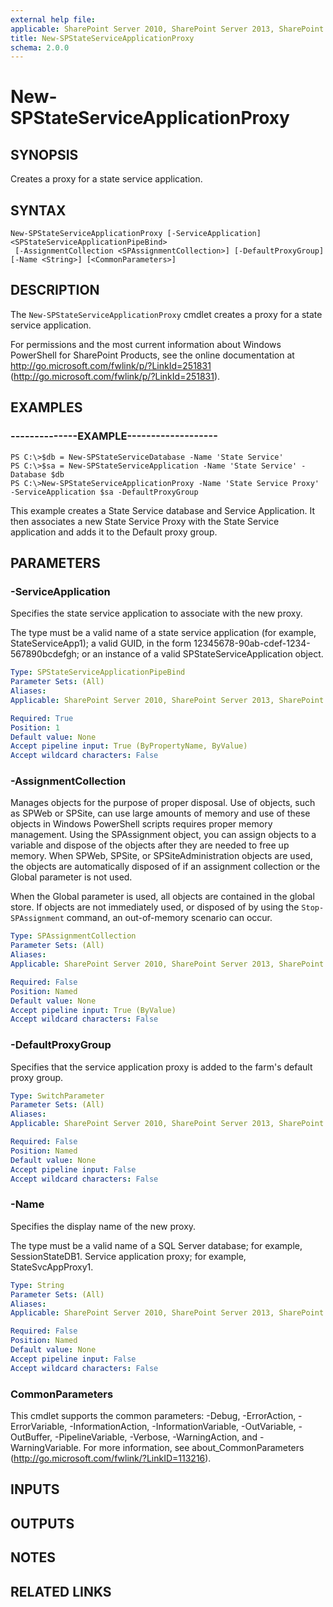 ```yaml
---
external help file: 
applicable: SharePoint Server 2010, SharePoint Server 2013, SharePoint Server 2016
title: New-SPStateServiceApplicationProxy
schema: 2.0.0
---
```


# New-SPStateServiceApplicationProxy

## SYNOPSIS
Creates a proxy for a state service application.


## SYNTAX

```
New-SPStateServiceApplicationProxy [-ServiceApplication] <SPStateServiceApplicationPipeBind>
 [-AssignmentCollection <SPAssignmentCollection>] [-DefaultProxyGroup] [-Name <String>] [<CommonParameters>]
```

## DESCRIPTION
The `New-SPStateServiceApplicationProxy` cmdlet creates a proxy for a state service application.

For permissions and the most current information about Windows PowerShell for SharePoint Products, see the online documentation at http://go.microsoft.com/fwlink/p/?LinkId=251831 (http://go.microsoft.com/fwlink/p/?LinkId=251831).


## EXAMPLES

### --------------EXAMPLE-------------------
```
PS C:\>$db = New-SPStateServiceDatabase -Name 'State Service'
PS C:\>$sa = New-SPStateServiceApplication -Name 'State Service' -Database $db
PS C:\>New-SPStateServiceApplicationProxy -Name 'State Service Proxy' -ServiceApplication $sa -DefaultProxyGroup
```

This example creates a State Service database and Service Application. It then associates a new State Service Proxy with the State Service application and adds it to the Default proxy group.


## PARAMETERS

### -ServiceApplication
Specifies the state service application to associate with the new proxy.

The type must be a valid name of a state service application (for example, StateServiceApp1); a valid GUID, in the form 12345678-90ab-cdef-1234-567890bcdefgh; or an instance of a valid SPStateServiceApplication object.

```yaml
Type: SPStateServiceApplicationPipeBind
Parameter Sets: (All)
Aliases: 
Applicable: SharePoint Server 2010, SharePoint Server 2013, SharePoint Server 2016

Required: True
Position: 1
Default value: None
Accept pipeline input: True (ByPropertyName, ByValue)
Accept wildcard characters: False
```

### -AssignmentCollection
Manages objects for the purpose of proper disposal.
Use of objects, such as SPWeb or SPSite, can use large amounts of memory and use of these objects in Windows PowerShell scripts requires proper memory management.
Using the SPAssignment object, you can assign objects to a variable and dispose of the objects after they are needed to free up memory.
When SPWeb, SPSite, or SPSiteAdministration objects are used, the objects are automatically disposed of if an assignment collection or the Global parameter is not used.

When the Global parameter is used, all objects are contained in the global store.
If objects are not immediately used, or disposed of by using the `Stop-SPAssignment` command, an out-of-memory scenario can occur.

```yaml
Type: SPAssignmentCollection
Parameter Sets: (All)
Aliases: 
Applicable: SharePoint Server 2010, SharePoint Server 2013, SharePoint Server 2016

Required: False
Position: Named
Default value: None
Accept pipeline input: True (ByValue)
Accept wildcard characters: False
```

### -DefaultProxyGroup
Specifies that the service application proxy is added to the farm's default proxy group.

```yaml
Type: SwitchParameter
Parameter Sets: (All)
Aliases: 
Applicable: SharePoint Server 2010, SharePoint Server 2013, SharePoint Server 2016

Required: False
Position: Named
Default value: None
Accept pipeline input: False
Accept wildcard characters: False
```

### -Name
Specifies the display name of the new proxy.

The type must be a valid name of a SQL Server database; for example, SessionStateDB1.
Service application proxy; for example, StateSvcAppProxy1.

```yaml
Type: String
Parameter Sets: (All)
Aliases: 
Applicable: SharePoint Server 2010, SharePoint Server 2013, SharePoint Server 2016

Required: False
Position: Named
Default value: None
Accept pipeline input: False
Accept wildcard characters: False
```

### CommonParameters
This cmdlet supports the common parameters: -Debug, -ErrorAction, -ErrorVariable, -InformationAction, -InformationVariable, -OutVariable, -OutBuffer, -PipelineVariable, -Verbose, -WarningAction, and -WarningVariable. For more information, see about_CommonParameters (http://go.microsoft.com/fwlink/?LinkID=113216).

## INPUTS

## OUTPUTS

## NOTES

## RELATED LINKS
